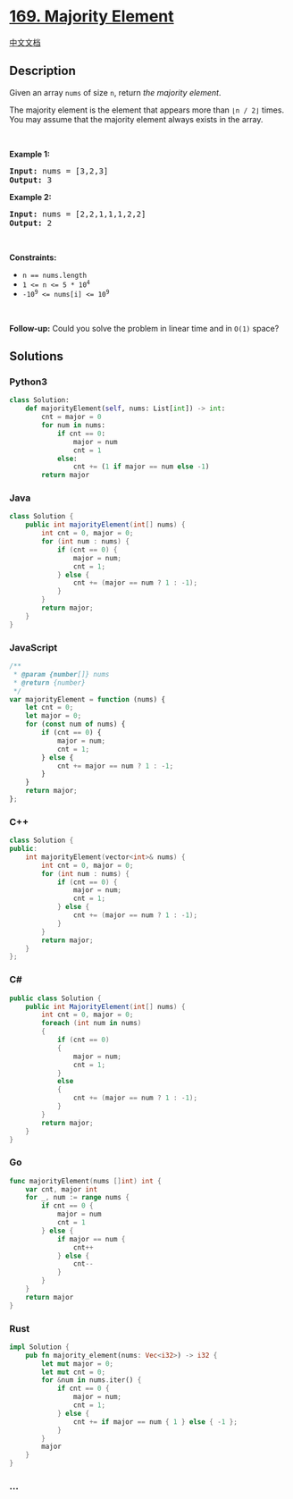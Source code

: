 # [169. Majority Element](https://leetcode.com/problems/majority-element)

[中文文档](/solution/0100-0199/0169.Majority%20Element/README.md)

## Description

<p>Given an array <code>nums</code> of size <code>n</code>, return <em>the majority element</em>.</p>

<p>The majority element is the element that appears more than <code>&lfloor;n / 2&rfloor;</code> times. You may assume that the majority element always exists in the array.</p>

<p>&nbsp;</p>
<p><strong>Example 1:</strong></p>
<pre><strong>Input:</strong> nums = [3,2,3]
<strong>Output:</strong> 3
</pre><p><strong>Example 2:</strong></p>
<pre><strong>Input:</strong> nums = [2,2,1,1,1,2,2]
<strong>Output:</strong> 2
</pre>
<p>&nbsp;</p>
<p><strong>Constraints:</strong></p>

<ul>
	<li><code>n == nums.length</code></li>
	<li><code>1 &lt;= n &lt;= 5 * 10<sup>4</sup></code></li>
	<li><code>-10<sup>9</sup> &lt;= nums[i] &lt;= 10<sup>9</sup></code></li>
</ul>

<p>&nbsp;</p>
<strong>Follow-up:</strong> Could you solve the problem in linear time and in <code>O(1)</code> space?

## Solutions

<!-- tabs:start -->

### **Python3**

```python
class Solution:
    def majorityElement(self, nums: List[int]) -> int:
        cnt = major = 0
        for num in nums:
            if cnt == 0:
                major = num
                cnt = 1
            else:
                cnt += (1 if major == num else -1)
        return major
```

### **Java**

```java
class Solution {
    public int majorityElement(int[] nums) {
        int cnt = 0, major = 0;
        for (int num : nums) {
            if (cnt == 0) {
                major = num;
                cnt = 1;
            } else {
                cnt += (major == num ? 1 : -1);
            }
        }
        return major;
    }
}
```

### **JavaScript**

```js
/**
 * @param {number[]} nums
 * @return {number}
 */
var majorityElement = function (nums) {
    let cnt = 0;
    let major = 0;
    for (const num of nums) {
        if (cnt == 0) {
            major = num;
            cnt = 1;
        } else {
            cnt += major == num ? 1 : -1;
        }
    }
    return major;
};
```

### **C++**

```cpp
class Solution {
public:
    int majorityElement(vector<int>& nums) {
        int cnt = 0, major = 0;
        for (int num : nums) {
            if (cnt == 0) {
                major = num;
                cnt = 1;
            } else {
                cnt += (major == num ? 1 : -1);
            }
        }
        return major;
    }
};
```

### **C#**

```cs
public class Solution {
    public int MajorityElement(int[] nums) {
        int cnt = 0, major = 0;
        foreach (int num in nums)
        {
            if (cnt == 0)
            {
                major = num;
                cnt = 1;
            }
            else
            {
                cnt += (major == num ? 1 : -1);
            }
        }
        return major;
    }
}
```

### **Go**

```go
func majorityElement(nums []int) int {
    var cnt, major int
    for _, num := range nums {
        if cnt == 0 {
            major = num
            cnt = 1
        } else {
            if major == num {
                cnt++
            } else {
                cnt--
            }
        }
    }
    return major
}
```

### **Rust**

```rust
impl Solution {
    pub fn majority_element(nums: Vec<i32>) -> i32 {
        let mut major = 0;
        let mut cnt = 0;
        for &num in nums.iter() {
            if cnt == 0 {
                major = num;
                cnt = 1;
            } else {
                cnt += if major == num { 1 } else { -1 };
            }
        }
        major
    }
}
```

### **...**

```

```

<!-- tabs:end -->

